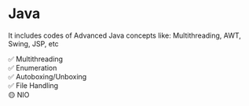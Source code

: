 # Java
It includes codes of Advanced Java concepts like: Multithreading, AWT, Swing, JSP, etc

✅ Multithreading<br />
✅ Enumeration<br />
✅ Autoboxing/Unboxing<br />
✅ File Handling<br />
🟡 NIO<br />